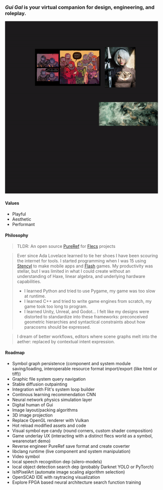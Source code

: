 ### ***Gui Gal*** is your virtual companion for design, engineering, and roleplay.
![](./res/img/example_0.gif)

#### Values
* Playful
* Aesthetic
* Performant

#### Philosophy

>TLDR: An open source [PureRef](https://www.pureref.com/) for [Flecs](https://github.com/SanderMertens/flecs) projects

>Ever since Ada Lovelace learned to tie her shoes I have been scouring the internet for tools. I started programming when I was 15 using [Stencyl](http://www.stencyl.com/ "Stencyl") to make mobile apps and [Flash](https://www.youtube.com/watch?v=uhvey_FjtXA "Flash games r cool") games. My productivity was stellar, but I was limited in what I could create without an understanding of Haxe, linear algebra, and underlying hardware capabilities.
>* I learned Python and tried to use Pygame, my game was too slow at runtime.
>* I learned C++ and tried to write game engines from scratch, my game took too long to program.
>* I learned Unity, Unreal, and Godot... I felt like my designs were distorted to standardize into these frameworks: preconceived geometric hierarchies and syntactical constraints about how paracosms should be expressed.

>I dream of better workflows, editors where scene graphs melt into the aether: replaced by contextual intent expression.

#### Roadmap
* Symbol graph persistence (component and system module saving/loading, interoperable resource format import/export (like html or tiff))
* Graphic file system query navigation
* Stable diffusion outpainting
* Integration with Flit's system loop builder
* Continous learning recommendation CNN
* Neural network physics simulation layer
* Digital human of Gui
* Image layout/packing algorithms
* 3D image projection
* Replace OpenGL renderer with Vulkan
* Hot reload modified assets and code
* Visual symbol eye candy (round corners, custom shader composition)
* Game underlay UX (interacting with a distinct flecs world as a symbol, wearenotart demo)
* Reverse engineer PureRef save format and create coverter
* libclang runtime (live component and system manipulation)
* Video symbol
* local speech recognition dep (silero-models)
* local object detection search dep (probably Darknet YOLO or PyTorch)
* IsItPixelArt (automate image scaling algorithm selection)
* OpenSCAD IDE with raytracing visualization
* Explore FPGA based neural architecture search function training
